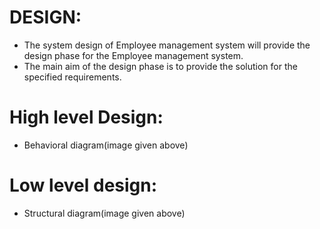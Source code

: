 # DESIGN:
- The system design of Employee management system will provide the design phase for the Employee management system.
- The main aim of the design phase is to provide the solution for the specified requirements.
# High level Design:
  - Behavioral diagram(image given above)
# Low level design:
  - Structural diagram(image given above) 
